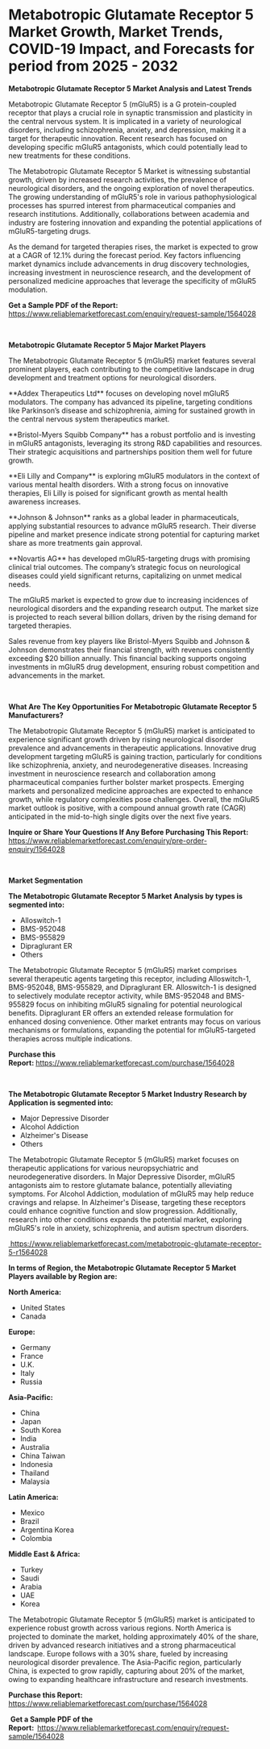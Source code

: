 <p><h1>Metabotropic Glutamate Receptor 5 Market Growth, Market Trends, COVID-19 Impact, and Forecasts for period from 2025 - 2032</h1></p><p><strong>Metabotropic Glutamate Receptor 5 Market Analysis and Latest Trends</strong></p>
<p><p>Metabotropic Glutamate Receptor 5 (mGluR5) is a G protein-coupled receptor that plays a crucial role in synaptic transmission and plasticity in the central nervous system. It is implicated in a variety of neurological disorders, including schizophrenia, anxiety, and depression, making it a target for therapeutic innovation. Recent research has focused on developing specific mGluR5 antagonists, which could potentially lead to new treatments for these conditions.</p><p>The Metabotropic Glutamate Receptor 5 Market is witnessing substantial growth, driven by increased research activities, the prevalence of neurological disorders, and the ongoing exploration of novel therapeutics. The growing understanding of mGluR5's role in various pathophysiological processes has spurred interest from pharmaceutical companies and research institutions. Additionally, collaborations between academia and industry are fostering innovation and expanding the potential applications of mGluR5-targeting drugs.</p><p>As the demand for targeted therapies rises, the market is expected to grow at a CAGR of 12.1% during the forecast period. Key factors influencing market dynamics include advancements in drug discovery technologies, increasing investment in neuroscience research, and the development of personalized medicine approaches that leverage the specificity of mGluR5 modulation.</p></p>
<p><strong>Get a Sample PDF of the Report:&nbsp;</strong> <a href="https://www.reliablemarketforecast.com/enquiry/request-sample/1564028?utm_campaign=3135&utm_medium=2&utm_source=Github&utm_content=ia&utm_term=19042025&utm_id=metabotropic-glutamate-receptor-5">https://www.reliablemarketforecast.com/enquiry/request-sample/1564028</a></p>
<p>&nbsp;</p>
<p><strong>Metabotropic Glutamate Receptor 5 Major Market Players</strong></p>
<p><p>The Metabotropic Glutamate Receptor 5 (mGluR5) market features several prominent players, each contributing to the competitive landscape in drug development and treatment options for neurological disorders. </p><p>**Addex Therapeutics Ltd** focuses on developing novel mGluR5 modulators. The company has advanced its pipeline, targeting conditions like Parkinson’s disease and schizophrenia, aiming for sustained growth in the central nervous system therapeutics market.</p><p>**Bristol-Myers Squibb Company** has a robust portfolio and is investing in mGluR5 antagonists, leveraging its strong R&D capabilities and resources. Their strategic acquisitions and partnerships position them well for future growth.</p><p>**Eli Lilly and Company** is exploring mGluR5 modulators in the context of various mental health disorders. With a strong focus on innovative therapies, Eli Lilly is poised for significant growth as mental health awareness increases.</p><p>**Johnson & Johnson** ranks as a global leader in pharmaceuticals, applying substantial resources to advance mGluR5 research. Their diverse pipeline and market presence indicate strong potential for capturing market share as more treatments gain approval.</p><p>**Novartis AG** has developed mGluR5-targeting drugs with promising clinical trial outcomes. The company’s strategic focus on neurological diseases could yield significant returns, capitalizing on unmet medical needs.</p><p>The mGluR5 market is expected to grow due to increasing incidences of neurological disorders and the expanding research output. The market size is projected to reach several billion dollars, driven by the rising demand for targeted therapies.</p><p>Sales revenue from key players like Bristol-Myers Squibb and Johnson & Johnson demonstrates their financial strength, with revenues consistently exceeding $20 billion annually. This financial backing supports ongoing investments in mGluR5 drug development, ensuring robust competition and advancements in the market.</p></p>
<p>&nbsp;</p>
<p><strong>What Are The Key Opportunities For Metabotropic Glutamate Receptor 5 Manufacturers?</strong></p>
<p><p>The Metabotropic Glutamate Receptor 5 (mGluR5) market is anticipated to experience significant growth driven by rising neurological disorder prevalence and advancements in therapeutic applications. Innovative drug development targeting mGluR5 is gaining traction, particularly for conditions like schizophrenia, anxiety, and neurodegenerative diseases. Increasing investment in neuroscience research and collaboration among pharmaceutical companies further bolster market prospects. Emerging markets and personalized medicine approaches are expected to enhance growth, while regulatory complexities pose challenges. Overall, the mGluR5 market outlook is positive, with a compound annual growth rate (CAGR) anticipated in the mid-to-high single digits over the next five years.</p></p>
<p><strong>Inquire or Share Your Questions If Any Before Purchasing This Report:</strong> <a href="https://www.reliablemarketforecast.com/enquiry/pre-order-enquiry/1564028?utm_campaign=3135&utm_medium=2&utm_source=Github&utm_content=ia&utm_term=19042025&utm_id=metabotropic-glutamate-receptor-5">https://www.reliablemarketforecast.com/enquiry/pre-order-enquiry/1564028</a></p>
<p>&nbsp;</p>
<p><strong>Market Segmentation</strong></p>
<p><strong>The Metabotropic Glutamate Receptor 5 Market Analysis by types is segmented into:</strong></p>
<p><ul><li>Alloswitch-1</li><li>BMS-952048</li><li>BMS-955829</li><li>Dipraglurant ER</li><li>Others</li></ul></p>
<p><p>The Metabotropic Glutamate Receptor 5 (mGluR5) market comprises several therapeutic agents targeting this receptor, including Alloswitch-1, BMS-952048, BMS-955829, and Dipraglurant ER. Alloswitch-1 is designed to selectively modulate receptor activity, while BMS-952048 and BMS-955829 focus on inhibiting mGluR5 signaling for potential neurological benefits. Dipraglurant ER offers an extended release formulation for enhanced dosing convenience. Other market entrants may focus on various mechanisms or formulations, expanding the potential for mGluR5-targeted therapies across multiple indications.</p></p>
<p><strong>Purchase this Report:&nbsp;</strong><a href="https://www.reliablemarketforecast.com/purchase/1564028?utm_campaign=3135&utm_medium=2&utm_source=Github&utm_content=ia&utm_term=19042025&utm_id=metabotropic-glutamate-receptor-5">https://www.reliablemarketforecast.com/purchase/1564028</a></p>
<p>&nbsp;</p>
<p><strong>The Metabotropic Glutamate Receptor 5 Market Industry Research by Application is segmented into:</strong></p>
<p><ul><li>Major Depressive Disorder</li><li>Alcohol Addiction</li><li>Alzheimer's Disease</li><li>Others</li></ul></p>
<p><p>The Metabotropic Glutamate Receptor 5 (mGluR5) market focuses on therapeutic applications for various neuropsychiatric and neurodegenerative disorders. In Major Depressive Disorder, mGluR5 antagonists aim to restore glutamate balance, potentially alleviating symptoms. For Alcohol Addiction, modulation of mGluR5 may help reduce cravings and relapse. In Alzheimer's Disease, targeting these receptors could enhance cognitive function and slow progression. Additionally, research into other conditions expands the potential market, exploring mGluR5's role in anxiety, schizophrenia, and autism spectrum disorders.</p></p>
<p><a href="https://www.reliablemarketforecast.com/metabotropic-glutamate-receptor-5-r1564028?utm_campaign=3135&utm_medium=2&utm_source=Github&utm_content=ia&utm_term=19042025&utm_id=metabotropic-glutamate-receptor-5">&nbsp;https://www.reliablemarketforecast.com/metabotropic-glutamate-receptor-5-r1564028</a></p>
<p><strong>In terms of Region, the Metabotropic Glutamate Receptor 5 Market Players available by Region are:</strong></p>
<p>
    <p> <strong> North America: </strong>
        <ul>
            <li>United States</li>
            <li>Canada</li>
        </ul>
        </p> 
    <p> <strong> Europe: </strong>
        <ul>
            <li>Germany</li>
            <li>France</li>
            <li>U.K.</li>
            <li>Italy</li>
            <li>Russia</li>
        </ul>
        </p> 
    <p> <strong> Asia-Pacific: </strong>
        <ul>
            <li>China</li>
            <li>Japan</li>
            <li>South Korea</li>
            <li>India</li>
            <li>Australia</li>
            <li>China Taiwan</li>
            <li>Indonesia</li>
            <li>Thailand</li>
            <li>Malaysia</li>
        </ul>
        </p> 
    <p> <strong> Latin America: </strong>
        <ul>
            <li>Mexico</li>
            <li>Brazil</li>
            <li>Argentina Korea</li>
            <li>Colombia</li>
        </ul>
        </p> 
    <p> <strong> Middle East & Africa: </strong>
        <ul>
            <li>Turkey</li>
            <li>Saudi</li>
            <li>Arabia</li>
            <li>UAE</li>
            <li>Korea</li>
        </ul>
    </p>
    </p>
<p><p>The Metabotropic Glutamate Receptor 5 (mGluR5) market is anticipated to experience robust growth across various regions. North America is projected to dominate the market, holding approximately 40% of the share, driven by advanced research initiatives and a strong pharmaceutical landscape. Europe follows with a 30% share, fueled by increasing neurological disorder prevalence. The Asia-Pacific region, particularly China, is expected to grow rapidly, capturing about 20% of the market, owing to expanding healthcare infrastructure and research investments.</p></p>
<p><strong>Purchase this Report: </strong><a href="https://www.reliablemarketforecast.com/purchase/1564028?utm_campaign=3135&utm_medium=2&utm_source=Github&utm_content=ia&utm_term=19042025&utm_id=metabotropic-glutamate-receptor-5">https://www.reliablemarketforecast.com/purchase/1564028</a></p>
<p>&nbsp;<strong>Get a Sample PDF of the Report:&nbsp;&nbsp;</strong><a href="https://www.reliablemarketforecast.com/enquiry/request-sample/1564028?utm_campaign=3135&utm_medium=2&utm_source=Github&utm_content=ia&utm_term=19042025&utm_id=metabotropic-glutamate-receptor-5">https://www.reliablemarketforecast.com/enquiry/request-sample/1564028</a></p>
<p><strong></strong></p>
<p><p></p><p></p><p></p></p>